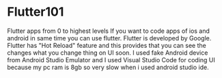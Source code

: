 # Flutter101
Flutter apps from 0 to highest levels
If you want to code apps of ios and android in same time you can use flutter. 
Flutter is developed by Google.
Flutter has "Hot Reload" feature and this provides that you can see the changes what you change thing on UI soon.
I used fake Android device from Android Studio Emulator and I used Visual Studio Code for coding UI because my pc ram is 8gb so very slow when i used android studio ide. 
